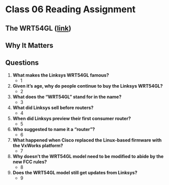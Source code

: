 # Class 06 Reading Assignment
## The WRT54GL ([link](https://arstechnica.com/information-technology/2016/07/the-wrt54gl-a-54mbps-router-from-2005-still-makes-millions-for-linksys/))
## Why It Matters

## Questions
1. **What makes the Linksys WRT54GL famous?**
   - 1
2. **Given it’s age, why do people continue to buy the Linksys WRT54GL?**
   - 2
3. **What does the “WRT54GL” stand for in the name?**
   - 3
4. **What did Linksys sell before routers?**
   - 4
5. **When did Linksys preview their first consumer router?**
   - 5
6. **Who suggested to name it a “router”?**
   - 6
7. **What happened when Cisco replaced the Linux-based firmware with the VxWorks platform?**
   - 7
8. **Why doesn’t the WRT54GL model need to be modified to abide by the new FCC rules?**
   - 8
9. **Does the WRT54GL model still get updates from Linksys?**
   - 9
